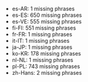 - es-AR: 1 missing phrases
- es-ES: 650 missing phrases
- es-VE: 555 missing phrases
- fi-FI: 551 missing phrases
- fr-FR: 1 missing phrases
- it-IT: 1 missing phrases
- ja-JP: 1 missing phrases
- ko-KR: 178 missing phrases
- nl-NL: 1 missing phrases
- pl-PL: 743 missing phrases
- zh-Hans: 2 missing phrases

